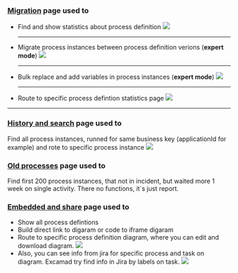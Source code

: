 ### [Migration](#/migration) page used to

- Find and show statistics about process definition
  ![](help/find_and_show_2.gif)

  ***

- Migrate process instances between process definition verions (**expert mode**)
  ![](help/migrate.gif)

  ***

- Bulk replace and add variables in process instances (**expert mode**)
  ![](help/variables.gif)
  ***

* Route to specific process defintion statistics page
  ![](help/route_to_definition.gif)

---

### [History and search](#/history) page used to

Find all process instances, runned for same business key (applicationId for example) and rote to specific process instance
![](help/history.gif)

### [Old processes](#/oldactivity) page used to

Find first 200 process instances, that not in incident, but waited more 1 week on single activity. There no functions, it`s just report.

### [Embedded and share](#/embedded) page used to

- Show all process defintions
- Build direct link to digaram or code to iframe digaram
- Route to specific process definition diagram, where you can edit and download diagram.
  ![](help/edit_and_download_diagram.gif)
- Also, you can see info from jira for specific process and task on diagram. Excamad try find info in Jira by labels on task.
  ![](help/jira.gif)
